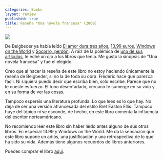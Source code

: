 ```yaml
---
categories: Books
layout: review
published: true
title: Reseña "Una novela francesa" (2009)
---
```

![](http://i.imgur.com/ACjM00R.jpg)

De Beigbeder ya había leído [El amor dura tres años](https://www.amazon.es//dp/8433977873/), [13,99 euros](https://www.amazon.es/dp/843397792X/), [Windows on the World](https://www.amazon.es/dp/8433972642/) y [Socorro, perdón](https://www.amazon.es/dp/8433973711/). A raiz de la polémica de [uno de sus artículos](http://us2.campaign-archive2.com/?u=374c664073e1a1fa3deca53b4&id=b32313a722&e=9509ebed37), le eché un ojo a los libros que tenía. Me gustó la sinopsis de "Una novela francesa" y fue el elegido.

Creo que al hacer la reseña de este libro no estoy haciendo únicamente la reseña de Beigbeder, si no la de toda su obra. Frédéric hace que parezca fácil. Ni siquiera puedo decir que escriba bien, solo escribe. Parece que no le cueste esfuerzo. El tono desenfadado, cercano te sumerge en su vida y en su forma de ver las cosas.

Tampoco esperéis una literatura profunda. Lo que lees es lo que hay. No deja de ser una versión afrancesada del estilo Bret Easton Ellis. Tampoco huye del tópico ni se esconde, de hecho, en este libro comenta la influencia del escritor norteaméricano.

No recomiendo leer este libro sin haber leído antes alguno de sus otros libros. En especial 13.99 y Windows on the World. Me da la sensación que este libro supone un adiós, una justificación y una retrospectiva de lo que ha sido su vida. Además tiene algunos recuerdos de libros anteriores.

Puedes comprar el libro [aquí](http://amazon.es/dp/8433975692).

